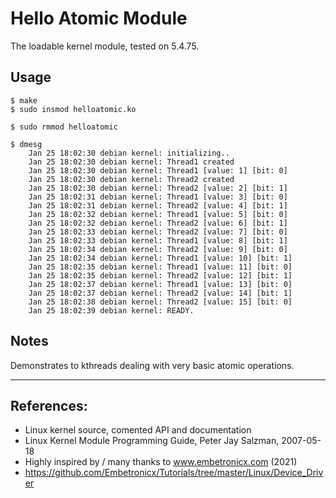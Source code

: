 # Hello Atomic Module

The loadable kernel module, tested on 5.4.75.  


## Usage

```
$ make
$ sudo insmod helloatomic.ko

$ sudo rmmod helloatomic

$ dmesg
    Jan 25 18:02:30 debian kernel: initializing..
    Jan 25 18:02:30 debian kernel: Thread1 created
    Jan 25 18:02:30 debian kernel: Thread1 [value: 1] [bit: 0]
    Jan 25 18:02:30 debian kernel: Thread2 created
    Jan 25 18:02:30 debian kernel: Thread2 [value: 2] [bit: 1]
    Jan 25 18:02:31 debian kernel: Thread1 [value: 3] [bit: 0]
    Jan 25 18:02:31 debian kernel: Thread2 [value: 4] [bit: 1]
    Jan 25 18:02:32 debian kernel: Thread1 [value: 5] [bit: 0]
    Jan 25 18:02:32 debian kernel: Thread2 [value: 6] [bit: 1]
    Jan 25 18:02:33 debian kernel: Thread2 [value: 7] [bit: 0]
    Jan 25 18:02:33 debian kernel: Thread1 [value: 8] [bit: 1]
    Jan 25 18:02:34 debian kernel: Thread2 [value: 9] [bit: 0]
    Jan 25 18:02:34 debian kernel: Thread1 [value: 10] [bit: 1]
    Jan 25 18:02:35 debian kernel: Thread1 [value: 11] [bit: 0]
    Jan 25 18:02:35 debian kernel: Thread2 [value: 12] [bit: 1]
    Jan 25 18:02:37 debian kernel: Thread1 [value: 13] [bit: 0]
    Jan 25 18:02:37 debian kernel: Thread2 [value: 14] [bit: 1]
    Jan 25 18:02:38 debian kernel: Thread2 [value: 15] [bit: 0]
    Jan 25 18:02:39 debian kernel: READY.
```


## Notes

Demonstrates to kthreads dealing with very basic atomic operations.  


---

## References:
 * Linux kernel source, comented API and documentation
 * Linux Kernel Module Programming Guide, Peter Jay Salzman, 2007-05-18
 * Highly inspired by / many thanks to www.embetronicx.com (2021)
 * https://github.com/Embetronicx/Tutorials/tree/master/Linux/Device_Driver
